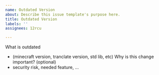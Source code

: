 ```yaml
---
name: Outdated Version
about: Describe this issue template's purpose here.
title: Outdated Version
labels: ''
assignees: 12rcu

---
```


What is outdated
- (minecraft version, tranclate version, std lib, etc)
Why is this change important? (optional)
- security risk, needed feature, ...
